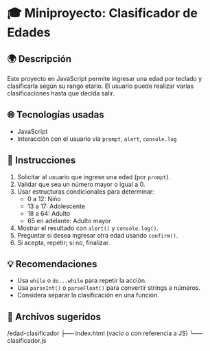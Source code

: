 # 🎓 Miniproyecto: Clasificador de Edades

## 🌍 Descripción
Este proyecto en JavaScript permite ingresar una edad por teclado y clasificarla según su rango etario. El usuario puede realizar varias clasificaciones hasta que decida salir.

## 🌐 Tecnologías usadas
- JavaScript
- Interacción con el usuario vía `prompt`, `alert`, `console.log`

## 📆 Instrucciones
1. Solicitar al usuario que ingrese una edad (por `prompt`).
2. Validar que sea un número mayor o igual a 0.
3. Usar estructuras condicionales para determinar:
   - 0 a 12: Niño 
   - 13 a 17: Adolescente
   - 18 a 64: Adulto
   - 65 en adelante: Adulto mayor
4. Mostrar el resultado con `alert()` y `console.log()`.
5. Preguntar si desea ingresar otra edad usando `confirm()`.
6. Si acepta, repetir; si no, finalizar.

## 💡 Recomendaciones
- Usa `while` o `do...while` para repetir la acción.
- Usa `parseInt()` o `parseFloat()` para convertir strings a números.
- Considera separar la clasificación en una función.

## 📄 Archivos sugeridos
/edad-clasificador
├── index.html (vacío o con referencia a JS)
└── clasificador.js